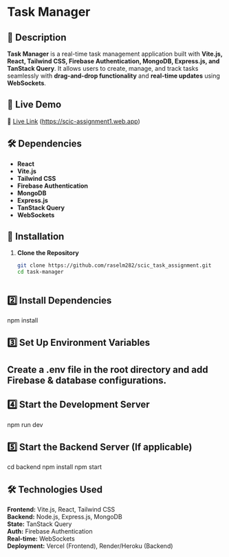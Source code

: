 # Task Manager  

## 🔹 Description  
**Task Manager** is a real-time task management application built with **Vite.js, React, Tailwind CSS, Firebase Authentication, MongoDB, Express.js, and TanStack Query**. It allows users to create, manage, and track tasks seamlessly with **drag-and-drop functionality** and **real-time updates** using **WebSockets**.  

## 🔗 Live Demo  
🔗 [Live Link](#) (https://scic-assignment1.web.app)  

## 🛠️ Dependencies  
- **React**  
- **Vite.js**  
- **Tailwind CSS**  
- **Firebase Authentication**  
- **MongoDB**  
- **Express.js**  
- **TanStack Query**  
- **WebSockets**  

## 🚀 Installation  

1. **Clone the Repository**  
   ```sh
   git clone https://github.com/raselm282/scic_task_assignment.git
   cd task-manager



## 2️⃣ Install Dependencies
npm install

## 3️⃣ Set Up Environment Variables
## Create a .env file in the root directory and add Firebase & database configurations.

## 4️⃣ Start the Development Server
npm run dev

## 5️⃣ Start the Backend Server (If applicable)
cd backend
npm install
npm start


## 🛠️ Technologies Used

**Frontend:**   Vite.js, React, Tailwind CSS  
**Backend:**    Node.js, Express.js, MongoDB  
**State:**      TanStack Query  
**Auth:**       Firebase Authentication  
**Real-time:**  WebSockets  
**Deployment:** Vercel (Frontend), Render/Heroku (Backend)  